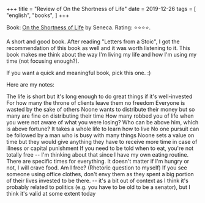 +++
title = "Review of On the Shortness of Life"
date = 2019-12-26
tags = [
    "english",
    "books",
]
+++

Book: [On the Shortness of Life](https://www.goodreads.com/book/show/97412) by Seneca. Rating: ⭐️⭐️⭐️⭐️.

A short and good book. After reading "Letters from a Stoic", I got the recommendation of this book as well and it was worth listening to it. This book makes me think about the way I'm living my life and how I'm using my time (not focusing enough?).

If you want a quick and meaningful book, pick this one. :)

Here are my notes:

The life is short but it's long enough to do great things if it's well-invested
For how many the throne of clients leave them no freedom
Everyone is wasted by the sake of others
Noone wants to distribute their money but so many are fine on distributing their time
How many robbed you of life when you were not aware of what you were losing?
Who can be above him, which is above fortune?
It takes a whole life to learn how to live
No one pursuit can be followed by a man who is busy with many things
Noone sets a value on time but they would give anything they have to receive more time in case of illness or capital punishment
If you need to be told when to eat, you're not totally free -- I'm thinking about that since I have my own eating routine. There are specific times for everything. It doesn't matter if I'm hungry or not, I will crave food. Am I free? (Rhetoric question to myself)
If you see someone using office clothes, don't envy them as they spent a big portion of their lives invested to be there. -- it's a bit out of context as I think it's probably related to politics (e.g. you have to be old to be a senator), but I think it's valid at some extent today
